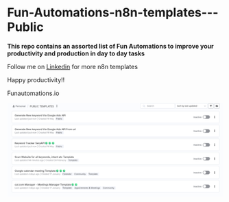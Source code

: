# Fun-Automations-n8n-templates---Public
**This repo contains an assorted list of Fun Automations to improve your productivity and production in day to day tasks**

Follow me on [Linkedin](https://github.com/Imperol3/Fun-Automations-n8n-templates---Public) for more n8n templates

Happy productivity!!

Funautomations.io

![image](https://github.com/Imperol3/Fun-Automations-n8n-templates---Public/blob/main/screenshot.png?raw=true)

